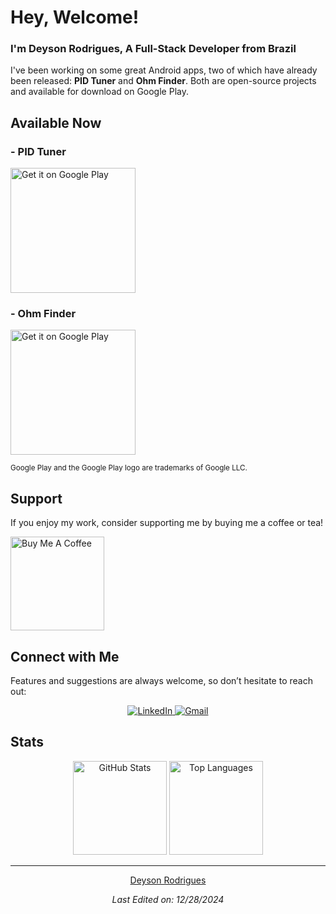 <h1>Hey, Welcome!</h1>
<h3>I'm Deyson Rodrigues, A Full-Stack Developer from Brazil</h3>

<p>
  I've been working on some great Android apps, two of which have already been released: <strong>PID Tuner</strong> and <strong>Ohm Finder</strong>. Both are open-source projects and available for download on Google Play.
</p>

<div>
  <h2>Available Now</h2>
  <h3><strong>- PID Tuner</strong></h3>
  <a href="https://play.google.com/store/apps/details?id=rad.com.free.pidtuner&pcampaignid=web_share&pcampaignid=pcampaignidMKT-Other-global-all-co-prtnr-py-PartBadge-Mar2515-1" target="_blank">
    <img alt="Get it on Google Play" src="https://play.google.com/intl/en_us/badges/static/images/badges/en_badge_web_generic.png" style="width: 200px;"/>
  </a>
  
  <h3><strong>- Ohm Finder</strong></h3>
  <a href="https://play.google.com/store/apps/details?id=rad.com.free.ohmfinder&pcampaignid=web_share&pcampaignid=pcampaignidMKT-Other-global-all-co-prtnr-py-PartBadge-Mar2515-1" target="_blank">
    <img alt="Get it on Google Play" src="https://play.google.com/intl/en_us/badges/static/images/badges/en_badge_web_generic.png" style="width: 200px;"/>
  </a>
</div>

<p><small>Google Play and the Google Play logo are trademarks of Google LLC.</small></p>

<h2>Support</h2>
<p>
  If you enjoy my work, consider supporting me by buying me a coffee or tea!
</p>
<a href="https://buymeacoffee.com/rad.dev" target="_blank">
  <img src="https://cdn.buymeacoffee.com/buttons/v2/default-red.png" alt="Buy Me A Coffee" width="150">
</a>

<h2>Connect with Me</h2>
<p>
  Features and suggestions are always welcome, so don’t hesitate to reach out:
</p>
<div align="center">
  <a href="https://br.linkedin.com/in/deyson-rodrigues" target="_blank">
    <img src="https://img.shields.io/badge/LinkedIn-0077B5?style=for-the-badge&logo=linkedin&logoColor=white" alt="LinkedIn">
  </a>
  <a href="mailto:rodriguessdeyson@gmail.com" target="_blank">
    <img src="https://img.shields.io/badge/Gmail-D14836?style=for-the-badge&logo=gmail&logoColor=white" alt="Gmail">
  </a>
</div>

<h2>Stats</h2>
<p align="center">
  <img height="150" src="https://github-readme-stats.vercel.app/api?username=rodriguessdeyson&theme=react&show_icons=true&include_all_commits=true" alt="GitHub Stats"/>
  <img height="150" src="https://github-readme-stats.vercel.app/api/top-langs/?username=rodriguessdeyson&theme=react&layout=compact" alt="Top Languages"/>
</p>

<hr>

<p align="center">
  <a href="https://github.com/rodriguessdeyson" target="_blank">Deyson Rodrigues</a>
</p>
<p align="center">
  <em>Last Edited on: 12/28/2024</em>
</p>
